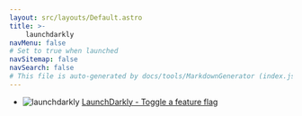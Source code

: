 ```yaml
---
layout: src/layouts/Default.astro
title: >-
    launchdarkly
navMenu: false
# Set to true when launched
navSitemap: false
navSearch: false
# This file is auto-generated by docs/tools/MarkdownGenerator (index.js)
---
```


<ul>

<li>

![launchdarkly](https://i.octopus.com/library/step-templates/launchdarkly.png) [LaunchDarkly - Toggle a feature flag](/integrations/launchdarkly/launchdarkly-toggle-a-feature-flag)

</li>
        
</ul>
